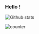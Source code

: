 <!--
**Jules-Latapy/Jules-Latapy** is a ✨ _special_ ✨ repository because its `README.md` (this file) appears on your GitHub profile.

Here are some ideas to get you started:

- 🔭 I’m currently working on ...
- 🌱 I’m currently learning ...
- 👯 I’m looking to collaborate on ...
- 🤔 I’m looking for help with ...
- 💬 Ask me about ...
- 📫 How to reach me: ...
- 😄 Pronouns: ...
- ⚡ Fun fact: ...
-->
### Hello !

![Github stats](https://github-readme-stats.vercel.app/api?username=Jules-Latapy&show_icons=true&title_color=999&text_color=9f9f9f&bg_color=00000000&hide_border=true")

![counter](https://enkdspcjlqmnsoy.m.pipedream.net)
